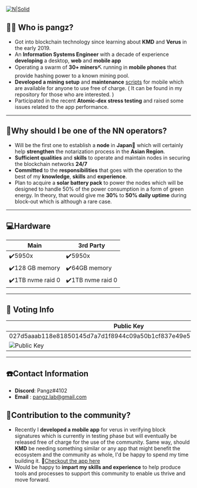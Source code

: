 [![N|Solid](https://avatars.githubusercontent.com/u/17083950?s=400&u=2aaa5831e8ffcb37cb76e1fe251165d972ea5ece&v=4)]()
## 👩‍💻 Who is pangz?
- Got into blockchain technology since learning about **KMD** and **Verus** in the early 2019.
- An **Information Systems Engineer** with a decade of experience **developing** a desktop, **web** and **mobile app**
- Operating a swarm of **30+ miners**⛏ running in **mobile phones** that provide hashing power to a known mining pool.
- **Developed a mining setup** and **maintenance** [scripts](https://github.com/pangz-lab/adb-verus-install) for mobile which are available for anyone to use free of charge. ( It can be found in my repository for those who are interested. )
- Participated in the recent **Atomic-dex stress testing** and raised some issues related to the app performance.
---
## 📡Why should I be one of the NN operators?
- Will be the first one to establish a **node** in **Japan**🎌 which will certainly help **strengthen** the notarization process in the **Asian Region**.
- **Sufficient qualities** and **skills** to operate and maintain nodes in securing the blockchain networks **24/7**
- **Committed** to the **responsibilities** that goes with the operation to the best of my **knowledge**, **skills** and **experience**.
- Plan to acquire a **solar battery pack** to power the nodes which will be designed to handle 50% of the power consumption in a form of green energy. In theory, that would give me **30%** to **50% daily uptime** during block-out which is although a rare case.
---
## 💻Hardware 

| Main | 3rd Party |
| ------ | ------ |
| ✔️5950x | ✔️5950x|
| ✔️128 GB memory |✔️64GB memory |
| ✔️1TB nvme raid 0  |✔️1TB nvme raid 0  |

---

## 🔑 Voting Info
| Public Key | Address |
| ------ | ------ |
| 027d5aaab118e81850145d7a7d1f8944c09a50b1cf837e49e53e6c94d74a22aa20 | RHtRNLjyW8jvKQuMa4vHsNgzaE7kpynJRX |
| ![Public Key](https://oshi.at/eHzKok/ctmW.png) | ![Address](https://oshi.at/DbtNVN/Dfow.png) |


---
## ☎️Contact Information

- **Discord**:  Pangz#4102
- **Email** : pangz.lab@gmail.com

## 🤝Contribution to the community?

- Recently I **developed a mobile app** for verus in verifying block signatures which is currently in testing phase but will eventually be released free of charge for the use of the community. Same way, should **KMD** be needing something similar or any app that might benefit the ecosystem and the community as whole, I'd be happy to spend my time building it. 📲[Checkout the app here](https://github.com/pangz-lab/blockchain-apps/tree/master/release/verus_verify)
- Would be happy to **impart my skills and experience** to help produce tools and processes to support this community to enable us thrive and move forward.

